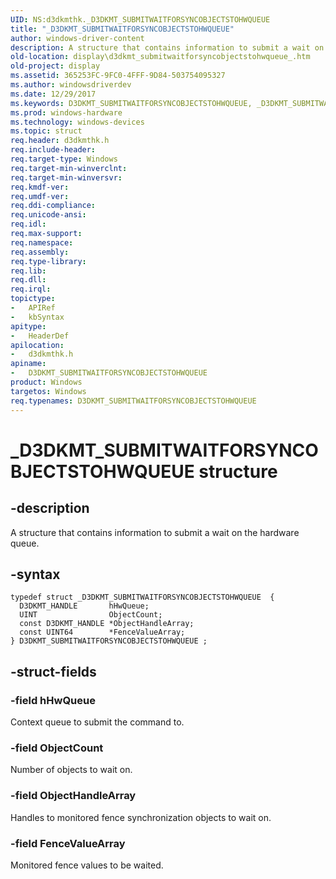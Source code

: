 ```yaml
---
UID: NS:d3dkmthk._D3DKMT_SUBMITWAITFORSYNCOBJECTSTOHWQUEUE
title: "_D3DKMT_SUBMITWAITFORSYNCOBJECTSTOHWQUEUE"
author: windows-driver-content
description: A structure that contains information to submit a wait on the hardware queue.
old-location: display\d3dkmt_submitwaitforsyncobjectstohwqueue_.htm
old-project: display
ms.assetid: 365253FC-9FC0-4FFF-9D84-503754095327
ms.author: windowsdriverdev
ms.date: 12/29/2017
ms.keywords: D3DKMT_SUBMITWAITFORSYNCOBJECTSTOHWQUEUE, _D3DKMT_SUBMITWAITFORSYNCOBJECTSTOHWQUEUE, display.d3dkmt_submitwaitforsyncobjectstohwqueue_, D3DKMT_SUBMITWAITFORSYNCOBJECTSTOHWQUEUE structure [Display Devices], d3dkmthk/D3DKMT_SUBMITWAITFORSYNCOBJECTSTOHWQUEUE
ms.prod: windows-hardware
ms.technology: windows-devices
ms.topic: struct
req.header: d3dkmthk.h
req.include-header: 
req.target-type: Windows
req.target-min-winverclnt: 
req.target-min-winversvr: 
req.kmdf-ver: 
req.umdf-ver: 
req.ddi-compliance: 
req.unicode-ansi: 
req.idl: 
req.max-support: 
req.namespace: 
req.assembly: 
req.type-library: 
req.lib: 
req.dll: 
req.irql: 
topictype:
-	APIRef
-	kbSyntax
apitype:
-	HeaderDef
apilocation:
-	d3dkmthk.h
apiname:
-	D3DKMT_SUBMITWAITFORSYNCOBJECTSTOHWQUEUE
product: Windows
targetos: Windows
req.typenames: D3DKMT_SUBMITWAITFORSYNCOBJECTSTOHWQUEUE
---
```


# _D3DKMT_SUBMITWAITFORSYNCOBJECTSTOHWQUEUE structure


## -description


A structure that contains information to submit a wait on the hardware queue.


## -syntax


````
typedef struct _D3DKMT_SUBMITWAITFORSYNCOBJECTSTOHWQUEUE  {
  D3DKMT_HANDLE       hHwQueue;
  UINT                ObjectCount;
  const D3DKMT_HANDLE *ObjectHandleArray;
  const UINT64        *FenceValueArray;
} D3DKMT_SUBMITWAITFORSYNCOBJECTSTOHWQUEUE ;
````


## -struct-fields




### -field hHwQueue

Context queue to submit the command to.



### -field ObjectCount

Number of objects to wait on.



### -field ObjectHandleArray

Handles to monitored fence synchronization objects to wait on.



### -field FenceValueArray

Monitored fence values to be waited.


